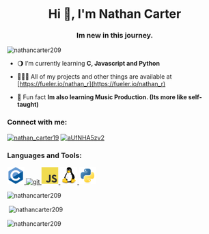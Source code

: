 <h1 align="center">Hi 👋, I'm Nathan Carter</h1>
<h3 align="center">Im new in this journey.</h3>

<p align="left"> <img src="https://komarev.com/ghpvc/?username=nathancarter209&label=Profile%20views&color=00fbff&style=plastic" alt="nathancarter209" /> </p>

- 🌖 I’m currently learning **C, Javascript and Python**

- 👨🏻‍💻 All of my projects and other things are available at [https://fueler.io/nathan_r](https://fueler.io/nathan_r)

- 🦋 Fun fact **Im also learning Music Production. (Its more like self-taught)**

<h3 align="left">Connect with me:</h3>
<p align="left">
<a href="https://twitter.com/nathan_carter19" target="blank"><img align="center" src="https://raw.githubusercontent.com/rahuldkjain/github-profile-readme-generator/master/src/images/icons/Social/twitter.svg" alt="nathan_carter19" height="30" width="40" /></a>
<a href="https://discord.gg/aUfNHA5zv2" target="blank"><img align="center" src="https://raw.githubusercontent.com/rahuldkjain/github-profile-readme-generator/master/src/images/icons/Social/discord.svg" alt="aUfNHA5zv2" height="30" width="40" /></a>
</p>

<h3 align="left">Languages and Tools:</h3>
<p align="left"> <a href="https://www.cprogramming.com/" target="_blank" rel="noreferrer"> <img src="https://raw.githubusercontent.com/devicons/devicon/master/icons/c/c-original.svg" alt="c" width="40" height="40"/> </a> <a href="https://git-scm.com/" target="_blank" rel="noreferrer"> <img src="https://www.vectorlogo.zone/logos/git-scm/git-scm-icon.svg" alt="git" width="40" height="40"/> </a> <a href="https://developer.mozilla.org/en-US/docs/Web/JavaScript" target="_blank" rel="noreferrer"><img src="https://raw.githubusercontent.com/devicons/devicon/master/icons/javascript/javascript-original.svg" alt="javascript" width="40" height="40"/> </a> <a href="https://www.linux.org/" target="_blank" rel="noreferrer"> <img src="https://raw.githubusercontent.com/devicons/devicon/master/icons/linux/linux-original.svg" alt="linux" width="40" height="40"/> </a> <a href="https://www.python.org" target="_blank" rel="noreferrer"> <img src="https://raw.githubusercontent.com/devicons/devicon/master/icons/python/python-original.svg" alt="python" width="40" height="40"/> </a> </p>

<p><img align="center" src="https://github-readme-stats.vercel.app/api/top-langs?username=nathancarter209&show_icons=true&theme=tokyonight&locale=en&layout=compact" alt="nathancarter209" />
</p>

<p>&nbsp;<img align="center" src="https://github-readme-stats.vercel.app/api?username=nathancarter209&show_icons=true&theme=synthwave&locale=en" alt="nathancarter209" /></p>

<p><img align="center" src="https://github-readme-streak-stats.herokuapp.com/?user=nathancarter209&theme=dark" alt="nathancarter209" /></p>
